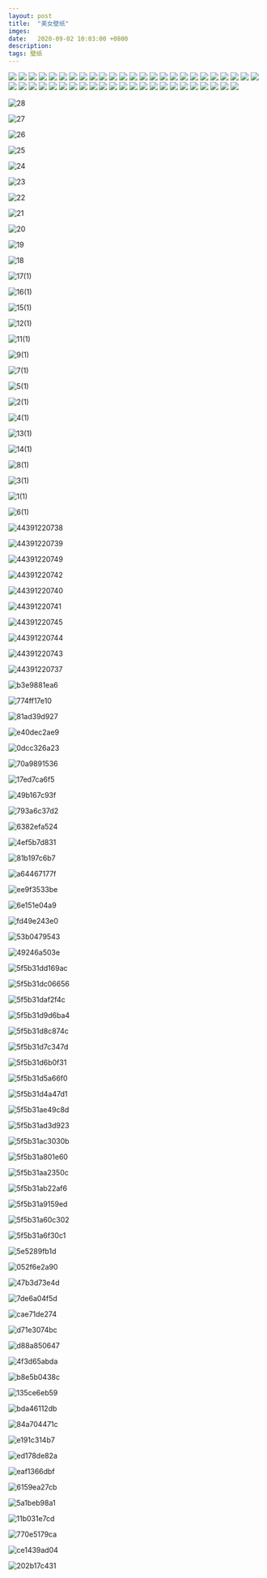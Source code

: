 ```yaml
---
layout: post
title:  "美女壁纸"
imges: 
date:   2020-09-02 10:03:00 +0800
description: 
tags: 壁纸
---
```


<img src="https://gitee.com/zengyimingming/picrepo/raw/master/images/20200904205216.jpg" />
<img src="https://gitee.com/zengyimingming/picrepo/raw/master/images/20200904205217.jpg" />
<img src="https://gitee.com/zengyimingming/picrepo/raw/master/images/20200904205218.jpg" />
<img src="https://gitee.com/zengyimingming/picrepo/raw/master/images/20200904205219.jpg" />
<img src="https://gitee.com/zengyimingming/picrepo/raw/master/images/20200904205220.jpg" />
<img src="https://gitee.com/zengyimingming/picrepo/raw/master/images/20200904205221.jpg" />
<img src="https://gitee.com/zengyimingming/picrepo/raw/master/images/20200904205222.jpg" />
<img src="https://gitee.com/zengyimingming/picrepo/raw/master/images/20200904205223.jpg" />
<img src="https://gitee.com/zengyimingming/picrepo/raw/master/images/20200904205224.jpg" />
<img src="https://gitee.com/zengyimingming/picrepo/raw/master/images/20200904205225.jpg" />
<img src="https://gitee.com/zengyimingming/picrepo/raw/master/images/20200904205226.jpg" />
<img src="https://gitee.com/zengyimingming/picrepo/raw/master/images/20200904205227.jpg" />
<img src="https://gitee.com/zengyimingming/picrepo/raw/master/images/20200904205228.jpg" />
<img src="https://gitee.com/zengyimingming/picrepo/raw/master/images/20200904205229.jpg" />
<img src="https://gitee.com/zengyimingming/picrepo/raw/master/images/20200904205230.jpg" />
<img src="https://gitee.com/zengyimingming/picrepo/raw/master/images/20200904205231.jpg" />
<img src="https://gitee.com/zengyimingming/picrepo/raw/master/images/20200904205232.jpg" />
<img src="https://gitee.com/zengyimingming/picrepo/raw/master/images/20200904205233.jpg" />
<img src="https://gitee.com/zengyimingming/picrepo/raw/master/images/20200904205234.jpg" />
<img src="https://gitee.com/zengyimingming/picrepo/raw/master/images/20200904205235.jpg" />
<img src="https://gitee.com/zengyimingming/picrepo/raw/master/images/20200904205236.jpg" />
<img src="https://gitee.com/zengyimingming/picrepo/raw/master/images/20200904205237.jpg" />
<img src="https://gitee.com/zengyimingming/picrepo/raw/master/images/20200904205238.jpg" />
<img src="https://gitee.com/zengyimingming/picrepo/raw/master/images/20200904205239.jpg" />
<img src="https://gitee.com/zengyimingming/picrepo/raw/master/images/20200904205240.jpg" />
<img src="https://gitee.com/zengyimingming/picrepo/raw/master/images/20200904205241.jpg" />
<img src="https://gitee.com/zengyimingming/picrepo/raw/master/images/20200904205242.jpg" />
<img src="https://gitee.com/zengyimingming/picrepo/raw/master/images/20200904205243.jpg" />
<img src="https://gitee.com/zengyimingming/picrepo/raw/master/images/20200904205244.jpg" />
<img src="https://gitee.com/zengyimingming/picrepo/raw/master/images/20200904205245.jpg" />
<img src="https://gitee.com/zengyimingming/picrepo/raw/master/images/20200904205246.jpg" />
<img src="https://gitee.com/zengyimingming/picrepo/raw/master/images/20200904205247.jpg" />
<img src="https://gitee.com/zengyimingming/picrepo/raw/master/images/20200904205248.jpg" />
<img src="https://gitee.com/zengyimingming/picrepo/raw/master/images/20200904205249.jpg" />
<img src="https://gitee.com/zengyimingming/picrepo/raw/master/images/20200904205250.jpg" />
<img src="https://gitee.com/zengyimingming/picrepo/raw/master/images/20200904205251.jpg" />
<img src="https://gitee.com/zengyimingming/picrepo/raw/master/images/20200904205252.jpg" />
<img src="https://gitee.com/zengyimingming/picrepo/raw/master/images/20200904205253.jpg" />
<img src="https://gitee.com/zengyimingming/picrepo/raw/master/images/20200904205254.jpg" />
<img src="https://gitee.com/zengyimingming/picrepo/raw/master/images/20200904205255.jpg" />
<img src="https://gitee.com/zengyimingming/picrepo/raw/master/images/20200904205256.jpg" />
<img src="https://gitee.com/zengyimingming/picrepo/raw/master/images/20200904205257.jpg" />
<img src="https://gitee.com/zengyimingming/picrepo/raw/master/images/20200904205258.jpg" />
<img src="https://gitee.com/zengyimingming/picrepo/raw/master/images/20200904205259.jpg" />
<img src="https://gitee.com/zengyimingming/picrepo/raw/master/images/20200904205300.jpg" />
<img src="https://gitee.com/zengyimingming/picrepo/raw/master/images/20200904205301.jpg" />
<img src="https://gitee.com/zengyimingming/picrepo/raw/master/images/20200904205302.jpg" />

<img src="https://gitee.com/zengyimingming/picrepo/raw/master/images/20200904205303.jpg" />

![28](https://kyun.ltyuanfang.cn/tc/2020/09/04/ebb0f6dc47ceb.jpg)

![27](https://kyun.ltyuanfang.cn/tc/2020/09/04/463aab2545c70.jpg)

![26](https://kyun.ltyuanfang.cn/tc/2020/09/04/dde8218aca126.jpg)

![25](https://kyun.ltyuanfang.cn/tc/2020/09/04/e97a7f01bc333.jpg)

![24](https://kyun.ltyuanfang.cn/tc/2020/09/04/15120cab18f6a.jpg)

![23](https://kyun.ltyuanfang.cn/tc/2020/09/04/23f100be98aba.jpg)

![22](https://kyun.ltyuanfang.cn/tc/2020/09/04/af1a0721b19eb.jpg)

![21](https://kyun.ltyuanfang.cn/tc/2020/09/04/1626d652a9864.jpg)

![20](https://kyun.ltyuanfang.cn/tc/2020/09/04/1a7ea007000d2.jpg)

![19](https://kyun.ltyuanfang.cn/tc/2020/09/04/fe44eecacc8dd.jpg)

![18](https://kyun.ltyuanfang.cn/tc/2020/09/04/9de183a5a839a.jpg)

![17(1)](https://kyun.ltyuanfang.cn/tc/2020/09/04/ece65fbd56c57.jpg)

![16(1)](https://kyun.ltyuanfang.cn/tc/2020/09/04/cf3d6813fac31.jpg)

![15(1)](https://kyun.ltyuanfang.cn/tc/2020/09/04/3e7cc3d412af3.jpg)

![12(1)](https://kyun.ltyuanfang.cn/tc/2020/09/04/1796d7d9efbb3.jpg)

![11(1)](https://kyun.ltyuanfang.cn/tc/2020/09/04/177a0858a93a9.jpg)

![9(1)](https://kyun.ltyuanfang.cn/tc/2020/09/04/dccaa0ddf5fe1.jpg)

![7(1)](https://kyun.ltyuanfang.cn/tc/2020/09/04/e6992fcd60a32.jpg)

 ![5(1)](https://kyun.ltyuanfang.cn/tc/2020/09/04/71d0ac42c69b9.jpg)

![2(1)](https://kyun.ltyuanfang.cn/tc/2020/09/04/805bafbcfb808.jpg)

![4(1)](https://kyun.ltyuanfang.cn/tc/2020/09/04/3b5efbc6543e9.jpg)

![13(1)](https://kyun.ltyuanfang.cn/tc/2020/09/04/11424b98a0d99.jpg)

![14(1)](https://kyun.ltyuanfang.cn/tc/2020/09/04/b8f1295ffdd1a.jpg)

![8(1)](https://kyun.ltyuanfang.cn/tc/2020/09/04/d3e5eff73d9c7.jpg)

![3(1)](https://kyun.ltyuanfang.cn/tc/2020/09/04/90f8e977f44e2.jpg)

![1(1)](https://kyun.ltyuanfang.cn/tc/2020/09/04/869267e154a71.jpg)

![6(1)](https://kyun.ltyuanfang.cn/tc/2020/09/04/6008ccb95b811.jpg)

![44391220738](https://kyun.ltyuanfang.cn/tc/2020/09/04/3366c8705ecc5.jpg)

![44391220739](https://kyun.ltyuanfang.cn/tc/2020/09/04/4fdb5f4642c62.jpg)

![44391220749](https://kyun.ltyuanfang.cn/tc/2020/09/04/c54a24a6fd5dd.jpg)

![44391220742](https://kyun.ltyuanfang.cn/tc/2020/09/04/bb59e08b61138.jpg)

![44391220740](https://kyun.ltyuanfang.cn/tc/2020/09/04/599d4de1f144e.jpg)

![44391220741](https://kyun.ltyuanfang.cn/tc/2020/09/04/83aea179db1a6.jpg)

![44391220745](https://kyun.ltyuanfang.cn/tc/2020/09/04/1038608a70446.jpg)

![44391220744](https://kyun.ltyuanfang.cn/tc/2020/09/04/2705085bc660f.jpg)

![44391220743](https://kyun.ltyuanfang.cn/tc/2020/09/04/1880541cf1960.jpg)

![44391220737](https://kyun.ltyuanfang.cn/tc/2020/09/04/a0ed217131307.jpg)

![b3e9881ea6](https://kyun.ltyuanfang.cn/tc/2020/09/05/e97024af05f89.jpg)

![774ff17e10](https://kyun.ltyuanfang.cn/tc/2020/09/05/ca99946949f13.jpg)

![81ad39d927](https://kyun.ltyuanfang.cn/tc/2020/09/05/d74c16c162ce1.jpg)

![e40dec2ae9](https://kyun.ltyuanfang.cn/tc/2020/09/05/f433fab577f71.jpg)

![0dcc326a23](https://kyun.ltyuanfang.cn/tc/2020/09/05/5b80d3955e4da.jpg)

![70a9891536](https://kyun.ltyuanfang.cn/tc/2020/09/05/52e0c39b93334.jpg)

![17ed7ca6f5](https://kyun.ltyuanfang.cn/tc/2020/09/05/2aa0cd156ae1a.jpg)

![49b167c93f](https://kyun.ltyuanfang.cn/tc/2020/09/05/a84021b77c744.jpg)

![793a6c37d2](https://kyun.ltyuanfang.cn/tc/2020/09/05/ff36d50d27ed8.jpg)

![6382efa524](https://kyun.ltyuanfang.cn/tc/2020/09/11/4be0a66d1825e.jpg)

![4ef5b7d831](https://kyun.ltyuanfang.cn/tc/2020/09/11/902a368c5b25b.jpg)

![81b197c6b7](https://kyun.ltyuanfang.cn/tc/2020/09/11/518452044a0a4.jpg)

![a64467177f](https://kyun.ltyuanfang.cn/tc/2020/09/11/7e31967527336.jpg)

![ee9f3533be](https://kyun.ltyuanfang.cn/tc/2020/09/11/27256e86e0b59.jpg)

![6e151e04a9](https://kyun.ltyuanfang.cn/tc/2020/09/11/77b588d7a70d5.jpg)

![fd49e243e0](https://kyun.ltyuanfang.cn/tc/2020/09/11/1b0af36d68cf9.jpg)

![53b0479543](https://kyun.ltyuanfang.cn/tc/2020/09/11/17ff4f6d3631c.jpg)

![49246a503e](https://kyun.ltyuanfang.cn/tc/2020/09/11/2ee83f1dee526.jpg)

![5f5b31dd169ac](https://kyun.ltyuanfang.cn/tc/2020/09/13/e72170099432f.jpg)

![5f5b31dc06656](https://kyun.ltyuanfang.cn/tc/2020/09/13/b854363cd7a6b.jpg)

![5f5b31daf2f4c](https://kyun.ltyuanfang.cn/tc/2020/09/13/6cf8a337d8abc.jpg)

![5f5b31d9d6ba4](https://kyun.ltyuanfang.cn/tc/2020/09/13/c74d3e13522ab.jpg)

![5f5b31d8c874c](https://kyun.ltyuanfang.cn/tc/2020/09/13/f6b69002d2186.jpg)

![5f5b31d7c347d](https://kyun.ltyuanfang.cn/tc/2020/09/13/2bbfe590532cf.jpg)

![5f5b31d6b0f31](https://kyun.ltyuanfang.cn/tc/2020/09/13/f46d78288b1bc.jpg)

![5f5b31d5a66f0](https://kyun.ltyuanfang.cn/tc/2020/09/13/c762fe1b9d22b.jpg)

![5f5b31d4a47d1](https://kyun.ltyuanfang.cn/tc/2020/09/13/a21969c577c9b.jpg)

![5f5b31ae49c8d](https://kyun.ltyuanfang.cn/tc/2020/09/13/eb9bde05f5e83.jpg)

![5f5b31ad3d923](https://kyun.ltyuanfang.cn/tc/2020/09/13/383bbb413e4e8.jpg)

![5f5b31ac3030b](https://kyun.ltyuanfang.cn/tc/2020/09/13/7298d4a573ad6.jpg)

![5f5b31a801e60](https://kyun.ltyuanfang.cn/tc/2020/09/13/30eab1269994a.jpg)

![5f5b31aa2350c](https://kyun.ltyuanfang.cn/tc/2020/09/13/f2d8fe445804c.jpg)

![5f5b31ab22af6](https://kyun.ltyuanfang.cn/tc/2020/09/13/b943d0a3818c1.jpg)

![5f5b31a9159ed](https://kyun.ltyuanfang.cn/tc/2020/09/13/2a1cfd6d8c660.jpg)

![5f5b31a60c302](https://kyun.ltyuanfang.cn/tc/2020/09/13/cce4cc41afa81.jpg)

![5f5b31a6f30c1](https://kyun.ltyuanfang.cn/tc/2020/09/13/374dc00e79154.jpg)

![5e5289fb1d](https://kyun.ltyuanfang.cn/tc/2020/09/14/7ee173f7de882.jpg)

![052f6e2a90](https://kyun.ltyuanfang.cn/tc/2020/09/14/0d3ff4f6675f9.jpg)

![47b3d73e4d](https://kyun.ltyuanfang.cn/tc/2020/09/14/95a4f909c0bab.jpg)

![7de6a04f5d](https://kyun.ltyuanfang.cn/tc/2020/09/14/6c928eda52d53.jpg)

![cae71de274](https://kyun.ltyuanfang.cn/tc/2020/09/14/3d36ec5e28baf.jpg)

![d71e3074bc](https://kyun.ltyuanfang.cn/tc/2020/09/14/1b913545d4479.jpg)

![d88a850647](https://kyun.ltyuanfang.cn/tc/2020/09/14/6bed7d9116a7a.jpg)

![4f3d65abda](https://kyun.ltyuanfang.cn/tc/2020/09/14/f12fab953eabd.jpg)

![b8e5b0438c](https://kyun.ltyuanfang.cn/tc/2020/09/14/62c9f42dd1ce5.jpg)

![135ce6eb59](https://kyun.ltyuanfang.cn/tc/2020/09/14/7deba42fd33d6.jpg)

![bda46112db](https://kyun.ltyuanfang.cn/tc/2020/09/14/2d4daa245e04d.jpg)

![84a704471c](https://kyun.ltyuanfang.cn/tc/2020/09/14/836282d26243f.jpg)

![e191c314b7](https://kyun.ltyuanfang.cn/tc/2020/09/14/da9fcf9a968a0.jpg)

![ed178de82a](https://kyun.ltyuanfang.cn/tc/2020/09/14/f8ba0720a1936.jpg)

![eaf1366dbf](https://kyun.ltyuanfang.cn/tc/2020/09/14/9ead6daa2470e.jpg)

![6159ea27cb](https://kyun.ltyuanfang.cn/tc/2020/09/14/de932473fe642.jpg)

![5a1beb98a1](https://kyun.ltyuanfang.cn/tc/2020/09/14/ecd6f60c880f8.jpg)

![11b031e7cd](https://kyun.ltyuanfang.cn/tc/2020/09/14/0137c1846aaa4.jpg)

![770e5179ca](https://kyun.ltyuanfang.cn/tc/2020/09/14/c3c91ffad13a5.jpg)

![ce1439ad04](https://kyun.ltyuanfang.cn/tc/2020/09/14/e92689e3fbe58.jpg)

![202b17c431](https://kyun.ltyuanfang.cn/tc/2020/09/14/aa2b56a1862a7.jpg)
